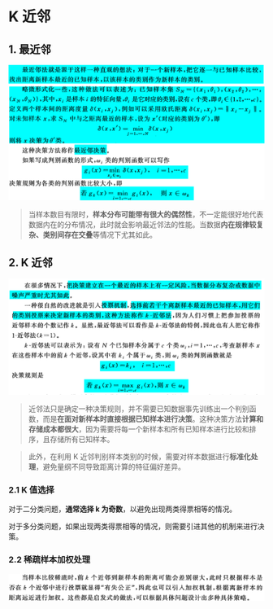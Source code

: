 # K 近邻

## 1. 最近邻

<img src="https://raw.githubusercontent.com/Nasir1423/blog-img/main/image-20231120133324711.png" alt="image-20231120133324711" style="zoom:50%;" />

> 当样本数目有限时，**样本分布可能带有很大的偶然性**，不一定能很好地代表数据内在的分布情况，此时就会影响最近邻法的性能。当数据**内在规律较复杂、类别间存在交叠**等情况下尤其如此。

## 2. K 近邻

<img src="https://raw.githubusercontent.com/Nasir1423/blog-img/main/image-20231120134011931.png" alt="image-20231120134011931" style="zoom:50%;" />

> 近邻法只是确定一种决策规则，并不需要已知数据事先训练出一个判别函数，而是**在面对新样本时直接根据已知样本进行决策**。这种决策方法**计算和存储成本都很大**，因为需要将每一个新样本和所有已知样本进行比较和排序，且存储所有已知样本。

> 此外，在利用 K 近邻判别样本类别的时候，需要对样本数据进行**标准化处理**，避免量纲不同导致距离计算的特征偏好差异。

### 2.1 K 值选择

对于二分类问题，**通常选择 k 为奇数**，以避免出现两类得票相等的情况。

对于多分类问题，如果出现两类得票相等的情况，则需要引进其他的机制来进行决策。

### 2.2 稀疏样本加权处理

<img src="https://raw.githubusercontent.com/Nasir1423/blog-img/main/image-20231120134257128.png" alt="image-20231120134257128" style="zoom:50%;" />

